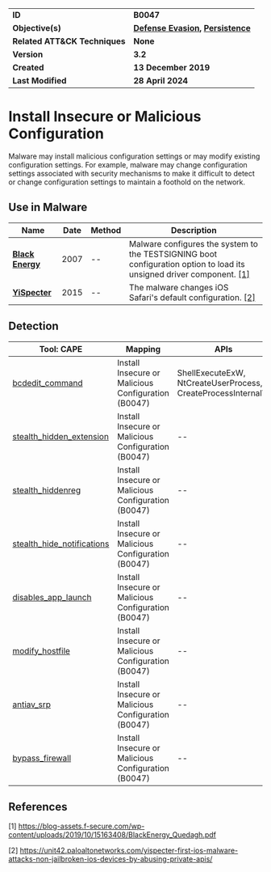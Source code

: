 <table>
<tr>
<td><b>ID</b></td>
<td><b>B0047</b></td>
</tr>
<tr>
<td><b>Objective(s)</b></td>
<td><b><a href="../defense-evasion">Defense Evasion</a>, <a href="../persistence">Persistence</a></b></td>
</tr>
<tr>
<td><b>Related ATT&CK Techniques</b></td>
<td><b>None</b></td>
</tr>
<tr>
<td><b>Version</b></td>
<td><b>3.2</b></td>
</tr>
<tr>
<td><b>Created</b></td>
<td><b>13 December 2019</b></td>
</tr>
<tr>
<td><b>Last Modified</b></td>
<td><b>28 April 2024</b></td>
</tr>
</table>


# Install Insecure or Malicious Configuration

Malware may install malicious configuration settings or may modify existing configuration settings. For example, malware may change configuration settings associated with security mechanisms to make it difficult to detect or change configuration settings to maintain a foothold on the network.

## Use in Malware

|Name|Date|Method|Description|
|---|---|---|---|
|[**Black Energy**](../xample-malware/blackenergy.md)|2007|--|Malware configures the system to the TESTSIGNING boot configuration option to load its unsigned driver component. [[1]](#1)|
|[**YiSpecter**](../xample-malware/yispecter.md)|2015|--|The malware changes iOS Safari's default configuration. [[2]](#2)|

## Detection

|Tool: CAPE|Mapping|APIs|
|---|---|---|
|[bcdedit_command](https://github.com/CAPESandbox/community/tree/master/modules/signatures/windows/bcdedit_command.py)|Install Insecure or Malicious Configuration (B0047)|ShellExecuteExW, NtCreateUserProcess, CreateProcessInternalW|
|[stealth_hidden_extension](https://github.com/CAPESandbox/community/tree/master/modules/signatures/windows/stealth_hiddenextension.py)|Install Insecure or Malicious Configuration (B0047)|--|
|[stealth_hiddenreg](https://github.com/CAPESandbox/community/tree/master/modules/signatures/windows/stealth_hiddenreg.py)|Install Insecure or Malicious Configuration (B0047)|--|
|[stealth_hide_notifications](https://github.com/CAPESandbox/community/tree/master/modules/signatures/windows/stealth_hide_notifications.py)|Install Insecure or Malicious Configuration (B0047)|--|
|[disables_app_launch](https://github.com/CAPESandbox/community/tree/master/modules/signatures/windows/disables_app_launch.py)|Install Insecure or Malicious Configuration (B0047)|--|
|[modify_hostfile](https://github.com/CAPESandbox/community/tree/master/modules/signatures/windows/modify_hostfile.py)|Install Insecure or Malicious Configuration (B0047)|--|
|[antiav_srp](https://github.com/CAPESandbox/community/tree/master/modules/signatures/windows/antiav_srp.py)|Install Insecure or Malicious Configuration (B0047)|--|
|[bypass_firewall](https://github.com/CAPESandbox/community/tree/master/modules/signatures/windows/bypass_firewall.py)|Install Insecure or Malicious Configuration (B0047)|--|

## References

<a name="1">[1]</a> https://blog-assets.f-secure.com/wp-content/uploads/2019/10/15163408/BlackEnergy_Quedagh.pdf

<a name="2">[2]</a> https://unit42.paloaltonetworks.com/yispecter-first-ios-malware-attacks-non-jailbroken-ios-devices-by-abusing-private-apis/
